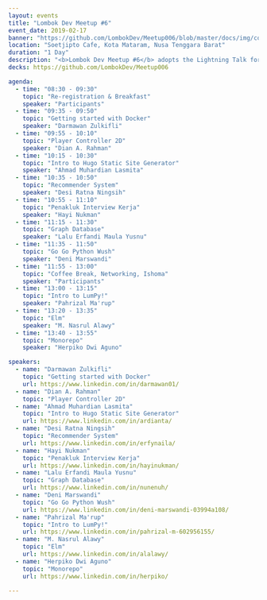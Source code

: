 ```yaml
---
layout: events
title: "Lombok Dev Meetup #6"
event_date: 2019-02-17
banner: "https://github.com/LombokDev/Meetup006/blob/master/docs/img/cover-meetup6.png?raw=true"
location: "Soetjipto Cafe, Kota Mataram, Nusa Tenggara Barat"
duration: "1 Day"
description: "<b>Lombok Dev Meetup #6</b> adopts the Lightning Talk format, where speakers share insights in concise 20-minute sessions (10 minutes talk + 10 minutes Q&A). The event features a variety of technical topics, from Docker, 2D game controllers, and static site generators to recommender systems, databases, and programming languages. Alongside the talks, participants will have time for networking, coffee breaks, and community building."
decks: https://github.com/LombokDev/Meetup006

agenda:
  - time: "08:30 - 09:30"
    topic: "Re-registration & Breakfast"
    speaker: "Participants"
  - time: "09:35 - 09:50"
    topic: "Getting started with Docker"
    speaker: "Darmawan Zulkifli"
  - time: "09:55 - 10:10"
    topic: "Player Controller 2D"
    speaker: "Dian A. Rahman"
  - time: "10:15 - 10:30"
    topic: "Intro to Hugo Static Site Generator"
    speaker: "Ahmad Muhardian Lasmita"
  - time: "10:35 - 10:50"
    topic: "Recommender System"
    speaker: "Desi Ratna Ningsih"
  - time: "10:55 - 11:10"
    topic: "Penakluk Interview Kerja"
    speaker: "Hayi Nukman"
  - time: "11:15 - 11:30"
    topic: "Graph Database"
    speaker: "Lalu Erfandi Maula Yusnu"
  - time: "11:35 - 11:50"
    topic: "Go Go Python Wush"
    speaker: "Deni Marswandi"
  - time: "11:55 - 13:00"
    topic: "Coffee Break, Networking, Ishoma"
    speaker: "Participants"
  - time: "13:00 - 13:15"
    topic: "Intro to LumPy!"
    speaker: "Pahrizal Ma'rup"
  - time: "13:20 - 13:35"
    topic: "Elm"
    speaker: "M. Nasrul Alawy"
  - time: "13:40 - 13:55"
    topic: "Monorepo"
    speaker: "Herpiko Dwi Aguno"

speakers:
  - name: "Darmawan Zulkifli"
    topic: "Getting started with Docker"
    url: https://www.linkedin.com/in/darmawan01/
  - name: "Dian A. Rahman"
    topic: "Player Controller 2D"
  - name: "Ahmad Muhardian Lasmita"
    topic: "Intro to Hugo Static Site Generator"
    url: https://www.linkedin.com/in/ardianta/
  - name: "Desi Ratna Ningsih"
    topic: "Recommender System"
    url: https://www.linkedin.com/in/erfynaila/
  - name: "Hayi Nukman"
    topic: "Penakluk Interview Kerja"
    url: https://www.linkedin.com/in/hayinukman/
  - name: "Lalu Erfandi Maula Yusnu"
    topic: "Graph Database"
    url: https://www.linkedin.com/in/nunenuh/
  - name: "Deni Marswandi"
    topic: "Go Go Python Wush"
    url: https://www.linkedin.com/in/deni-marswandi-03994a108/
  - name: "Pahrizal Ma'rup"
    topic: "Intro to LumPy!"
    url: https://www.linkedin.com/in/pahrizal-m-602956155/
  - name: "M. Nasrul Alawy"
    topic: "Elm"
    url: https://www.linkedin.com/in/alalawy/
  - name: "Herpiko Dwi Aguno"
    topic: "Monorepo"
    url: https://www.linkedin.com/in/herpiko/

---
```


